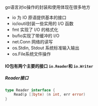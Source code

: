 go语言对io操作的封装和使用体现在很多地方

- io 为 IO 原语提供基本的接口
- io/ioutil封装一些实用的 I/O 函数
- fmt 实现了 I/O 的格式化
- bufio实现了带缓冲的 I/O
- net.Conn 网络的读写
- os.Stdin, Stdout 系统标准输入输出
- os.File系统文件操作

#### IO包有两个主要的接口 `io.Reader`和 `io.Writer`

##### Reader接口

```go
type Reader interface {
    Read(p []byte) (n int, err error)
}
```

